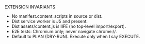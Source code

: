 EXTENSION INVARIANTS
- No manifest.content_scripts in source or dist.
- Dist service worker is JS and present.
- Dist assets/content.js is IIFE (no top-level import/export).
- E2E tests: Chromium only; never navigate chrome://.
- Default to PLAN (DRY-RUN). Execute only when I say EXECUTE.